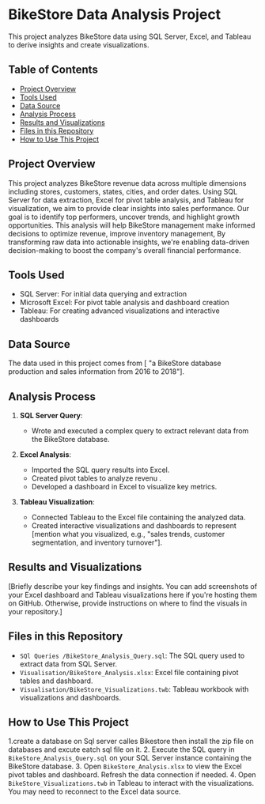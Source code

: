 # BikeStore Data Analysis Project

This project analyzes BikeStore data using SQL Server, Excel, and Tableau to derive insights and create visualizations.

## Table of Contents

- [Project Overview](#project-overview)
- [Tools Used](#tools-used)
- [Data Source](#data-source)
- [Analysis Process](#analysis-process)
- [Results and Visualizations](#results-and-visualizations)
- [Files in this Repository](#files-in-this-repository)
- [How to Use This Project](#how-to-use-this-project)

## Project Overview

This project analyzes BikeStore revenue data across multiple dimensions including stores, customers, states, cities, and order dates. Using SQL Server for data extraction, Excel for pivot table analysis, and Tableau for visualization, we aim to provide clear insights into sales performance. Our goal is to identify top performers, uncover trends, and highlight growth opportunities. This analysis will help BikeStore management make informed decisions to optimize revenue, improve inventory management, By transforming raw data into actionable insights, we're enabling data-driven decision-making to boost the company's overall financial performance.

## Tools Used

- SQL Server: For initial data querying and extraction
- Microsoft Excel: For pivot table analysis and dashboard creation
- Tableau: For creating advanced visualizations and interactive dashboards

## Data Source

The data used in this project comes from [ "a BikeStore database production and sales  information from 2016 to 2018"].

## Analysis Process

1. **SQL Server Query**: 
   - Wrote and executed a complex query to extract relevant data from the BikeStore database.
   

2. **Excel Analysis**:
   - Imported the SQL query results into Excel.
   - Created pivot tables to analyze revenu .
   - Developed a dashboard in Excel to visualize key metrics.

3. **Tableau Visualization**:
   - Connected Tableau to the Excel file containing the analyzed data.
   - Created interactive visualizations and dashboards to represent [mention what you visualized, e.g., "sales trends, customer segmentation, and inventory turnover"].

## Results and Visualizations

[Briefly describe your key findings and insights. You can add screenshots of your Excel dashboard and Tableau visualizations here if you're hosting them on GitHub. Otherwise, provide instructions on where to find the visuals in your repository.]

## Files in this Repository

- `SQl Queries /BikeStore_Analysis_Query.sql`: The SQL query used to extract data from SQL Server.
- `Visualisation/BikeStore_Analysis.xlsx`: Excel file containing pivot tables and dashboard.
- `Visualisation/BikeStore_Visualizations.twb`: Tableau workbook with visualizations and dashboards.


## How to Use This Project
1.create a database on Sql server calles Bikestore then install the zip file on databases and excute eatch sql file on it.
2. Execute the SQL query in `BikeStore_Analysis_Query.sql` on your SQL Server instance containing the BikeStore database.
3. Open `BikeStore_Analysis.xlsx` to view the Excel pivot tables and dashboard. Refresh the data connection if needed.
4. Open `BikeStore_Visualizations.twb` in Tableau to interact with the visualizations. You may need to reconnect to the Excel data source.

